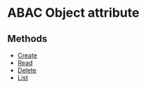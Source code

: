 # ABAC Object attribute

## Methods
- [Create](api.authorization.object-attr.create.html)
- [Read](api.authorization.object-attr.read.html)
- [Delete](api.authorization.object-attr.delete.html)
- [List](api.authorization.object-attr.list.html)
